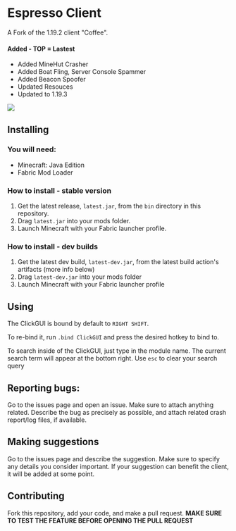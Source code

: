 # Espresso Client
A Fork of the 1.19.2 client "Coffee".

#### Added - TOP = Lastest
- Added MineHut Crasher
- Added Boat Fling, Server Console Spammer
- Added Beacon Spoofer
- Updated Resouces
- Updated to 1.19.3

![](https://komarev.com/ghpvc/?username=AstralsDB&style=for-the-badge&label=Views)

## Installing
### You will need:
- Minecraft: Java Edition
- Fabric Mod Loader

### How to install - stable version
1. Get the latest release, `latest.jar`, from the `bin` directory in this repository.
2. Drag `latest.jar` into your mods folder.
3. Launch Minecraft with your Fabric launcher profile.

### How to install - dev builds
1. Get the latest dev build, `latest-dev.jar`, from the latest build action's artifacts (more info below)
2. Drag `latest-dev.jar` into your mods folder
3. Launch Minecraft with your Fabric launcher profile

## Using
The ClickGUI is bound by default to `RIGHT SHIFT`. 

To re-bind it, run `.bind ClickGUI` and press the desired hotkey to bind to.

To search inside of the ClickGUI, just type in the module name. The current search term will appear at the bottom right. Use `esc` to clear your search query

## Reporting bugs:
Go to the issues page and open an issue. Make sure to attach anything related. Describe the bug as precisely as possible, and attach related crash report/log files, if available.

## Making suggestions
Go to the issues page and describe the suggestion. Make sure to specify any details you consider important. If your suggestion can benefit the client, it will be added at some point.

## Contributing
Fork this repository, add your code, and make a pull request. **MAKE SURE TO TEST THE FEATURE BEFORE OPENING THE PULL REQUEST**
